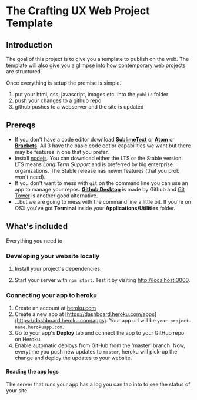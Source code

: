# The Crafting UX Web Project Template

## Introduction  

The goal of this project is to give you a template to publish on the web. The template will also give you a glimpse into how contemporary web projects are structured.

Once everything is setup the premise is simple. 
1. put your html, css, javascript, images etc. into the `public` folder
2. push your changes to a github repo
3. github pushes to a webserver and the site is updated

## Prereqs 

* If you don't have a code editor download **[SublimeText](http://www.sublimetext.com/3)** or **[Atom](https://atom.io/)** or **[Brackets](http://brackets.io/)**. All 3 have the basic code edtior capabilities we want but there may be features in one that you prefer.  
* Install [nodejs](https://nodejs.org/en/). You can download either the LTS or the Stable version. LTS means _Long Term Support_ and is preferred by big enterprise organizations. The Stable release has newer features (that you prob won't need).  
* If you don't want to mess with `git` on the command line you can use an app to manage your repos. [**Github Desktop**](https://desktop.github.com/) is made by Github and [Git Tower](https://www.git-tower.com/) is another good alternative.  
*  ...but we are going to mess with the command line a little bit. If you're on OSX you've got **Terminal** inside your **Applications/Utilities** folder. 

## What's included  
Everything you need to 

### Developing your website locally
1. Install your project's dependencies.

2. Start your server with `npm start`. Test it by visiting [http://localhost:3000](http://localhost:3000).

### Connecting your app to heroku
1. Create an account at [heroku.com](https://www.heroku.com/)
2. Create a new app at [https://dashboard.heroku.com/apps](https://dashboard.heroku.com/apps). Your app url will be `your-project-name.herokuapp.com`.
3. Go to your app's **Deploy** tab and connect the app to your GitHub repo on Heroku.
4. Enable automatic deploys from GitHub from the 'master' branch. Now, everytime you push new updates to `master`, heroku will pick-up the change and deploy the updates to your website.

#### Reading the app logs
The server that runs your app has a log you can tap into to see the status of your site. 